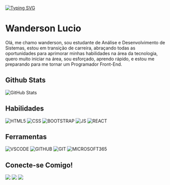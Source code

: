 <a href="https://git.io/typing-svg"><img src="https://readme-typing-svg.demolab.com?font=Fira+Code&pause=1000&random=false&width=435&lines=Hello%2C+World!+;My+name+is+Wanderson+Lucio;Welcome+to+my+github+profile!++%3D)" alt="Typing SVG" /></a>

# Wanderson Lucio
Olá, me chamo wanderson, sou estudante de Análise e Desenvolvimento de Sistemas,
estou em transição de carreira, abraçando todas as oportunidades para aprimorar
minhas habilidades na área da tecnologia, quero muito iniciar na área, sou esforçado,
aprendo rápido, e estou me preparando para me tornar um Programador Front-End.


## Github Stats
![GitHub Stats](https://github-readme-stats.vercel.app/api?username=AgenteDeveloper&theme=transparent&bg_color=000&border_color=000&show_icons=true&icon_color=30A3DC&title_color=E94D5F&text_color=FFFF00&hide_title=true&hide=stars)

## Habilidades
![HTML5](https://img.shields.io/badge/HTML5-000?style=for-the-badge&logo=html5)
![CSS](https://img.shields.io/badge/css-000?style=for-the-badge&logo=CSS3)
![BOOTSTRAP](https://camo.githubusercontent.com/48cb6d19e105cc7c848226f722daa7ad19b06c5e525f8c252463790f95fb4a1c/68747470733a2f2f696d672e736869656c64732e696f2f62616467652f2d626f6f73747261702d3044313131373f7374796c653d666f722d7468652d6261646765266c6f676f3d626f6f747374726170266c6162656c436f6c6f723d304431313137)
![JS](https://img.shields.io/badge/JAVASCRIPT-000?style=for-the-badge&logo=Javascript&)
![REACT](https://camo.githubusercontent.com/1517ed3bc20f9ba7e0089975c71d4a812f4f8ee76287c2cbd0373cfe4b675d35/68747470733a2f2f696d672e736869656c64732e696f2f62616467652f2d52656163742e6a732d3044313131373f7374796c653d666f722d7468652d6261646765266c6f676f3d7265616374266c6162656c436f6c6f723d304431313137)

## Ferramentas
![VSCODE](https://camo.githubusercontent.com/00eca5c9fe1357485c2b13262b475eac913e7579e81caee88f71e25f679bd284/68747470733a2f2f696d672e736869656c64732e696f2f62616467652f2d56697375616c25323053747564696f253230436f64652d3044313131373f7374796c653d666f722d7468652d6261646765266c6f676f3d76697375616c2d73747564696f2d636f6465266c6f676f436f6c6f723d304431313137266c6162656c436f6c6f723d304431313137)
![GITHUB](https://camo.githubusercontent.com/1df471ddaa97b20d36f63d4e4ed0dc2e0345437ebeda390c66b48d4853303282/68747470733a2f2f696d672e736869656c64732e696f2f62616467652f2d4769744875622d3044313131373f7374796c653d666f722d7468652d6261646765266c6f676f3d676974687562266c6162656c436f6c6f723d304431313137)
![GIT](https://camo.githubusercontent.com/864426c7319ead8e7e4b00df8cc5b9af577eefb2ca1c7f75497625fbdf68883b/68747470733a2f2f696d672e736869656c64732e696f2f62616467652f2d4769742d3044313131373f7374796c653d666f722d7468652d6261646765266c6f676f3d676974266c6162656c436f6c6f723d304431313137)
![MICROSOFT365](https://camo.githubusercontent.com/48f7839e78b407277ec3abaf05465259d50c923a9f62ad3e1096e29b558d7ad4/68747470733a2f2f696d672e736869656c64732e696f2f62616467652f2d6d6963726f736f66745f6f66666963652d3044313131373f7374796c653d666f722d7468652d6261646765266c6f676f3d6d6963726f736f66742d6f6666696365266c6162656c436f6c6f723d304431313137)


## Conecte-se Comigo!
  <a href="https://www.instagram.com/wandersondantaas/" target="_blank"><img src="https://img.shields.io/badge/-Instagram-%23E4405F?style=for-the-badge&logo=instagram&logoColor=white" target="_blank"></a>
  <a href="https://www.linkedin.com/in/wandantaas/" target="_blank"><img src="https://img.shields.io/badge/-LinkedIn-%230077B5?style=for-the-badge&logo=linkedin&logoColor=white" target="_blank"></a> 
  <a href = "mailto:wandersondantaas@gmail.com"><img src="https://img.shields.io/badge/-Gmail-%23333?style=for-the-badge&logo=gmail&logoColor=white" target="_blank"></a>
